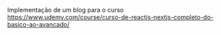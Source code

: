 Implementação de um blog para o curso
https://www.udemy.com/course/curso-de-reactjs-nextjs-completo-do-basico-ao-avancado/
